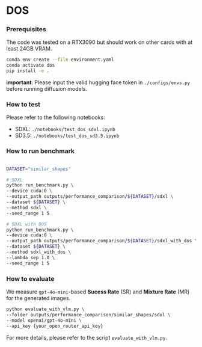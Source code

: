 # DOS

### Prerequisites

The code was tested on a RTX3090 but should work on other cards with at least 24GB VRAM.

```sh
conda env create --file environment.yaml
conda activate dos
pip install -e .
```

**important**: Please input the valid hugging face token in `./configs/envs.py` before running diffusion models.


### How to test

Please refer to the following notebooks:
- SDXL: `./notebooks/test_dos_sdxl.ipynb`
- SD3.5: `./notebooks/test_dos_sd3.5.ipynb`


### How to run benchmark

```sh

DATASET="similar_shapes"

# SDXL
python run_benchmark.py \
--device cuda:0 \
--output_path outputs/performance_comparison/${DATASET}/sdxl \
--dataset ${DATASET} \
--method sdxl \
--seed_range 1 5

# SDXL with DOS
python run_benchmark.py \
--device cuda:0 \
--output_path outputs/performance_comparison/${DATASET}/sdxl_with_dos \
--dataset ${DATASET} \
--method sdxl_with_dos \
--lambda_sep 1.0 \
--seed_range 1 5
```


### How to evaluate

We measure `gpt-4o-mini`-based __Sucess Rate__ (SR) and __Mixture Rate__ (MR) for the generated images.

```sh
python evaluate_with_vlm.py \
--folder outputs/performance_comparison/similar_shapes/sdxl \
--model openai/gpt-4o-mini \
--api_key {your_open_router_api_key}
```

For more details, please refer to the script `evaluate_with_vlm.py`.
